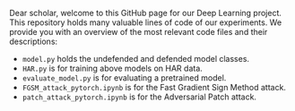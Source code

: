 Dear scholar, welcome to this GitHub page for our Deep Learning project. This repository holds many valuable lines of code of our experiments.
We provide you with an overview of the most relevant code files and their descriptions:
* `model.py` holds the undefended and defended model classes.
* `HAR.py` is for training above models on HAR data.
* `evaluate_model.py` is for evaluating a pretrained model.
* `FGSM_attack_pytorch.ipynb` is for the Fast Gradient Sign Method attack.
* `patch_attack_pytorch.ipynb` is for the Adversarial Patch attack.
